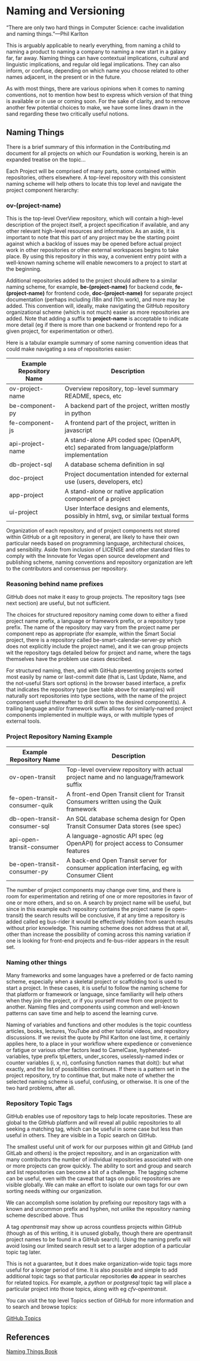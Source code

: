 <!--
 Copyright (C) 2022 Innovate for Vegas Foundation
 
 This file is part of doc-org-howtos.
 
 doc-org-howtos is free software: you can redistribute it and/or modify
 it under the terms of the GNU General Public License as published by
 the Free Software Foundation, either version 3 of the License, or
 (at your option) any later version.
 
 doc-org-howtos is distributed in the hope that it will be useful,
 but WITHOUT ANY WARRANTY; without even the implied warranty of
 MERCHANTABILITY or FITNESS FOR A PARTICULAR PURPOSE.  See the
 GNU General Public License for more details.
 
 You should have received a copy of the GNU General Public License
 along with doc-org-howtos.  If not, see <http://www.gnu.org/licenses/>.
-->

# Naming and Versioning

“There are only two hard things in Computer Science: cache invalidation and naming things.”—Phil Karlton

This is arguably applicable to nearly everything, from naming a child to naming a product to naming a company to naming a new start in a galaxy far, far away. Naming things can have contextual implications, cultural and linguistic implications, and regular old legal implications. They can also inform, or confuse, depending on which name you choose related to other names adjacent, in the present or in the future.

As with most things, there are various opinions when it comes to naming conventions, not to mention how best to express which version of that thing is available or in use or coming soon. For the sake of clarity, and to remove another few potential choices to make, we have some lines drawn in the sand regarding these two critically useful notions.

## Naming Things

There is a brief summary of this information in the Contributing.md document for all projects on which our Foundation is working, herein is an expanded treatise on the topic…

Each Project will be comprised of many parts, some contained within repositories, others elsewhere. A top-level repository with this consistent naming scheme will help others to locate this top level and navigate the project component hierarchy:

### ov-(project-name)

This is the top-level OverView repository, which will contain a high-level description of the project itself, a project specification if available, and any other relevant high-level resources and information. As an aside, it is important to note that this part of any project may be the starting point against which a backlog of issues may be opened before actual project work in other repositories or other external workspaces begins to take place. By using this repository in this way, a convenient entry point with a well-known naming scheme will enable newcomers to a project to start at the beginning.

Additional repositories added to the project should adhere to a similar naming scheme, for example, **be-(project-name)** for backend code, **fe-(project-name)** for frontend code, **doc-(project-name)** for separate project documentation (perhaps including i18n and l10n work), and more may be added. This convention will, ideally, make navigating the GitHub repository organizational scheme (which is not much) easier as more repositories are added. Note that adding a suffix to **project-name** is acceptable to indicate more detail (eg if there is more than one backend or frontend repo for a given project, for experimentation or other).

Here is a tabular example summary of some naming convention ideas that could make navigating a sea of repositories easier:

| Example Repository Name       | Description                                                                                   |
|-------------------------------|-----------------------------------------------------------------------------------------------|
| ov-project-name               | Overview repository, top-level summary README, specs, etc                                     |
| be-component-py               | A backend part of the project, written mostly in python                                       |
| fe-component-js               | A frontend part of the project, written in javascript                                         |
| api-project-name              | A stand-alone API coded spec (OpenAPI, etc) separated from language/platform implementation   |
| db-project-sql                | A database schema definition in sql                                                           |
| doc-project                   | Project documentation intended for external use (users, developers, etc)                      |
| app-project                   | A stand-alone or native application component of a project                                    |
| ui-project                    | User Interface designs and elements, possibly in html, svg, or similar textual forms          |

Organization of each repository, and of project components not stored within GitHub or a git repository in general, are likely to have their own particular needs based on programming language, architectural choices, and sensibility. Aside from inclusion of LICENSE and other standard files to comply with the Innovate for Vegas open source development and publishing scheme, naming conventions and repository organization are left to the contributors and consensus per repository.

### Reasoning behind name prefixes

GitHub does not make it easy to group projects. The repository tags (see next section) are useful, but not sufficient.

The choices for structured repository naming come down to either a fixed project name prefix, a language or framework prefix, or a repository type prefix. The name of the repository may vary from the project name per component repo as appropriate (for example, within the Smart Social project, there is a repository called be-smart-calendar-server-py which does not explicitly include the project name), and it we can group projects wit the repository tags detailed below for project and name, where the tags themselves have the problem use cases described.

For structured naming, then, and with GitHub presenting projects sorted most easily by name or last-commit date (that is, Last Update, Name, and the not-useful Stars sort options) in the browser based interface, a prefix that indicates the repository type (see table above for examples) will naturally sort repositories into type sections, with the name of the project component useful thereafter to drill down to the desired component(s). A trailing language and/or framework suffix allows for similarly-named project components implemented in multiple ways, or with multiple types of external tools.

### Project Repository Naming Example

| Example Repository Name       | Description                                                                                   |
|-------------------------------|-----------------------------------------------------------------------------------------------|
| ov-open-transit               | Top-level overview repository with actual project name and no language/framework suffix       |
| fe-open-transit-consumer-quik | A front-end Open Transit client for Transit Consumers written using the Quik framework        |
| db-open-transit-consumer-sql  | An SQL database schema design for Open Transit Consumer Data stores (see spec)                |
| api-open-transit-consumer     | A language-agnostic API spec (eg OpenAPI) for project access to Consumer features             |
| be-open-transit-consumer-py   | A back-end Open Transit server for consumer application interfacing, eg with Consumer Client  |

The number of project components may change over time, and there is room for experimentation and retiring of one or more repositories in favor of one or more others, and so on. A search by project name will be useful, but since in this example each repository contains the project name (ie open-transit) the search results will be conclusive, if at any time a repository is added called eg bus-rider it would be effectively hidden from search results without prior knowledge. This naming scheme does not address that at all, other than increase the possibility of coming across this naming variation if one is looking for front-end projects and fe-bus-rider appears in the result set.

### Naming other things

Many frameworks and some languages have a preferred or de facto naming scheme, especially when a skeletal project or scaffolding tool is used to start a project. In these cases, it is useful to follow the naming scheme for that platform or framework or language, since familiarity will help others when they join the project, or if you yourself move from one project to another. Naming files and components using common and well-known patterns can save time and help to ascend the learning curve.

Naming of variables and functions and other modules is the topic countless articles, books, lectures, YouTube and other tutorial videos, and repository discussions. If we revisit the quote by Phil Karlton one last time, it certainly applies here, to a place in your workflow where expedience or convenience or fatigue or various other factors lead to CamelCase, hyphenated-variables, type prefix tpLetters, under_scores, uselessly-named index or counter variables (i, x, n), confusing function names that doit(): but what exactly, and the list of possibilities continues. If there is a pattern set in the project repository, try to continue that, but make note of whether the selected naming scheme is useful, confusing, or otherwise. It is one of the two hard problems, after all.

### Repository Topic Tags

GitHub enables use of repository tags to help locate repositories. These are global to the GitHub platform and will reveal all public repositories to all seeking a matching tag, which can be useful in some case but less than useful in others. They are visible in a Topic search on GitHub.

The smallest useful unit of work for our purposes within git and GitHub (and GitLab and others) is the project repository, and in an organization with many contributors the number of individual repositories associated with one or more projects can grow quickly. The ability to sort and group and search and list repositories can become a bit of a challenge. The tagging scheme can be useful, even with the caveat that tags on public repositories are visible globally. We can make an effort to isolate our own tags for our own sorting needs withing our organization.

We can accomplish some isolation by prefixing our repository tags with a known and uncommon prefix and hyphen, not unlike the repository naming scheme described above. Thus

A tag *opentransit* may show up across countless projects within GitHub (though as of this writing, it is unused globally, though there are opentransit project names to be found in a GitHub search). Using the naming prefix will avoid losing our limited search result set to a larger adoption of a particular topic tag later.

This is not a guarantee, but it does make organization-wide topic tags more useful for a longer period of time. It is also possible and simple to add additional topic tags so that particular repositories **do** appear in searches for related topics. For example, a *python* or *postgresql* topic tag will place a particular project into those topics, along with eg *cfv-opentransit*.

You can visit the top level Topics section of GitHub for more information and to search and browse topics:

[GitHub Topics](https://github.com/topics)

## References

[Naming Things Book](https://www.namingthings.co/)
